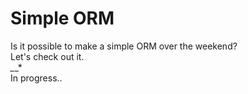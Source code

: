 # Simple ORM  
Is it possible to make a simple ORM over the weekend?  
Let's check out it.  
*_*_*      
In progress..
